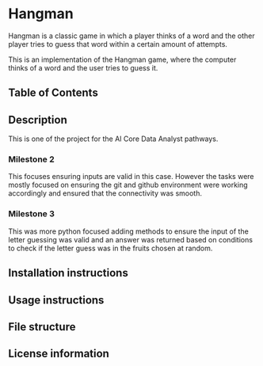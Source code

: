 # Hangman
Hangman is a classic game in which a player thinks of a word and the other player tries to guess that word within a certain amount of attempts.

This is an implementation of the Hangman game, where the computer thinks of a word and the user tries to guess it.

## Table of Contents

## Description
This is one of the project for the AI Core Data Analyst pathways.

### Milestone 2
This focuses ensuring inputs are valid in this case. However the tasks were mostly focused on ensuring the git and github environment were working accordingly and ensured that the connectivity was smooth.

### Milestone 3
This was more python focused adding methods to ensure the input of the letter guessing was valid and an answer was returned based on conditions to check if the letter guess was in the fruits chosen at random.

## Installation instructions

## Usage instructions

## File structure

## License information